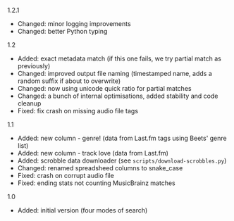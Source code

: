 1.2.1
- Changed: minor logging improvements
- Changed: better Python typing

1.2
- Added: exact metadata match (if this one fails, we try partial match as previously)
- Changed: improved output file naming (timestamped name, adds a random suffix if about to overwrite)
- Changed: now using unicode quick ratio for partial matches
- Changed: a bunch of internal optimisations, added stability and code cleanup
- Fixed: fix crash on missing audio file tags

1.1
- Added: new column - genre! (data from Last.fm tags using Beets' genre list)
- Added: new column - track love (data from Last.fm)
- Added: scrobble data downloader (see `scripts/download-scrobbles.py`)
- Changed: renamed spreadsheed columns to snake_case
- Fixed: crash on corrupt audio file
- Fixed: ending stats not counting MusicBrainz matches

1.0
- Added: initial version (four modes of search)

